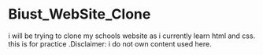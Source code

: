 # Biust_WebSite_Clone
i will be trying to clone my schools website as i currently learn html and css. this is for practice .Disclaimer: i do not own content used here.
